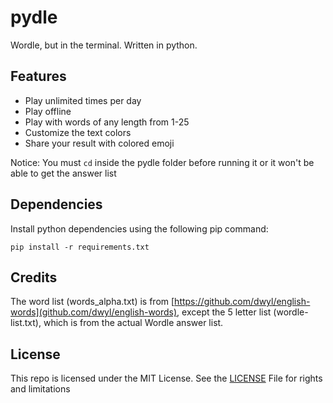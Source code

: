 # pydle

Wordle, but in the terminal. Written in python.

## Features

- Play unlimited times per day
- Play offline
- Play with words of any length from 1-25
- Customize the text colors
- Share your result with colored emoji

Notice: You must `cd` inside the pydle folder before running it or it won't be able to get the answer list

## Dependencies

Install python dependencies using the following pip command:

```command
pip install -r requirements.txt
```

## Credits

The word list (words_alpha.txt) is from [https://github.com/dwyl/english-words](github.com/dwyl/english-words), except the 5 letter list (wordle-list.txt), which is from the actual Wordle answer list.

## License

This repo is licensed under the MIT License. See the [LICENSE](LICENSE) File for rights and limitations
